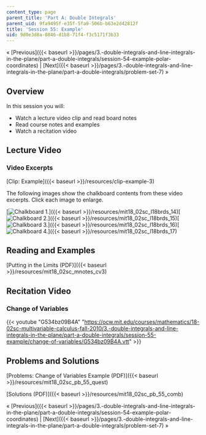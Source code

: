 ```yaml
---
content_type: page
parent_title: 'Part A: Double Integrals'
parent_uid: 9fa9495f-e35f-5fa9-506b-b63e2d42812f
title: 'Session 55: Example'
uid: 9d0e3d8a-0846-d1b8-71f4-f3c5171f3b33
---
```


« [Previous]({{< baseurl >}}/pages/3.-double-integrals-and-line-integrals-in-the-plane/part-a-double-integrals/session-54-example-polar-coordinates) | [Next]({{< baseurl >}}/pages/3.-double-integrals-and-line-integrals-in-the-plane/part-a-double-integrals/problem-set-7) »

Overview
--------

In this session you will:

*   Watch a lecture video clip and read board notes
*   Read course notes and examples
*   Watch a recitation video

Lecture Video
-------------

### Video Excerpts

[Clip: Example]({{< baseurl >}}/resources/clip-example-3)

The following images show the chalkboard contents from these video excerpts. Click each image to enlarge.

[![Chalkboard 1.](BASEURL_PLACEHOLDER/resources/mit18_02sc_l18brds_14a)]({{< baseurl >}}/resources/mit18_02sc_l18brds_14)[![Chalkboard 2.](BASEURL_PLACEHOLDER/resources/mit18_02sc_l18brds_15a)]({{< baseurl >}}/resources/mit18_02sc_l18brds_15)[![Chalkboard 3.](BASEURL_PLACEHOLDER/resources/mit18_02sc_l18brds_16a)]({{< baseurl >}}/resources/mit18_02sc_l18brds_16)[![Chalkboard 4.](BASEURL_PLACEHOLDER/resources/mit18_02sc_l18brds_17a)]({{< baseurl >}}/resources/mit18_02sc_l18brds_17)

Reading and Examples
--------------------

[Putting in the Limits (PDF)]({{< baseurl >}}/resources/mit18_02sc_mnotes_cv3)

Recitation Video
----------------

### Change of Variables

{{< youtube "G534bz09B4A" "https://ocw.mit.edu/courses/mathematics/18-02sc-multivariable-calculus-fall-2010/3.-double-integrals-and-line-integrals-in-the-plane/part-a-double-integrals/session-55-example/change-of-variables/G534bz09B4A.vtt" >}}

Problems and Solutions
----------------------

[Problems: Change of Variables Example (PDF)]({{< baseurl >}}/resources/mit18_02sc_pb_55_quest)

[Solutions (PDF)]({{< baseurl >}}/resources/mit18_02sc_pb_55_comb)

« [Previous]({{< baseurl >}}/pages/3.-double-integrals-and-line-integrals-in-the-plane/part-a-double-integrals/session-54-example-polar-coordinates) | [Next]({{< baseurl >}}/pages/3.-double-integrals-and-line-integrals-in-the-plane/part-a-double-integrals/problem-set-7) »